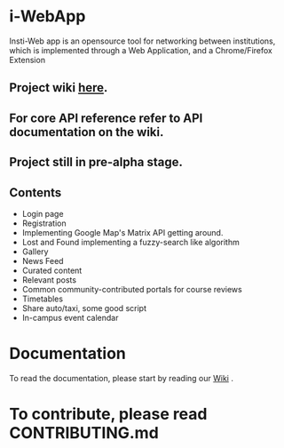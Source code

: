 # i-WebApp
Insti-Web app is an opensource tool for networking between institutions, which is implemented through a Web Application, and a Chrome/Firefox Extension

## Project wiki [here](https://github.com/InterIIT-Tech/iWebApp/wiki).
## For core API reference refer to API documentation on the wiki. 
## Project still in pre-alpha stage.  
## Contents
 * Login page 
 * Registration
 * Implementing Google Map's Matrix API getting around.
 * Lost and Found implementing a fuzzy-search like algorithm
 * Gallery
 * News Feed
 * Curated content
 * Relevant posts
 * Common community-contributed portals for course reviews
 * Timetables
 * Share auto/taxi, some good script
 * In-campus event calendar

# Documentation
  To read the documentation, please start by reading our [Wiki](https://github.com/InterIIT-Tech/iWebApp/wiki) .
  
# To contribute, please read CONTRIBUTING.md
